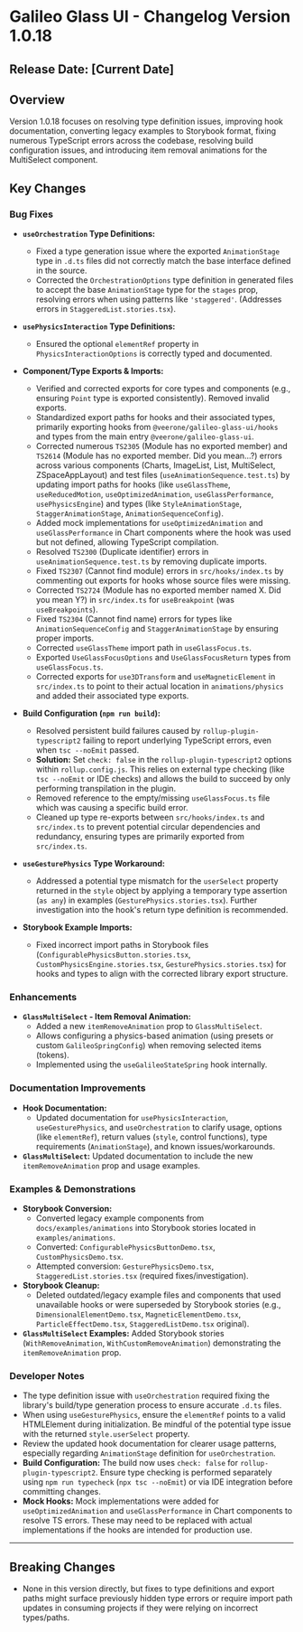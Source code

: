 # Galileo Glass UI - Changelog Version 1.0.18

## Release Date: [Current Date]

## Overview

Version 1.0.18 focuses on resolving type definition issues, improving hook documentation, converting legacy examples to Storybook format, fixing numerous TypeScript errors across the codebase, resolving build configuration issues, and introducing item removal animations for the MultiSelect component.

## Key Changes

### Bug Fixes

-   **`useOrchestration` Type Definitions:**
    -   Fixed a type generation issue where the exported `AnimationStage` type in `.d.ts` files did not correctly match the base interface defined in the source.
    -   Corrected the `OrchestrationOptions` type definition in generated files to accept the base `AnimationStage` type for the `stages` prop, resolving errors when using patterns like `'staggered'`. (Addresses errors in `StaggeredList.stories.tsx`).

-   **`usePhysicsInteraction` Type Definitions:** 
    -   Ensured the optional `elementRef` property in `PhysicsInteractionOptions` is correctly typed and documented.

-   **Component/Type Exports & Imports:** 
    -   Verified and corrected exports for core types and components (e.g., ensuring `Point` type is exported consistently). Removed invalid exports.
    -   Standardized export paths for hooks and their associated types, primarily exporting hooks from `@veerone/galileo-glass-ui/hooks` and types from the main entry `@veerone/galileo-glass-ui`.
    -   Corrected numerous `TS2305` (Module has no exported member) and `TS2614` (Module has no exported member. Did you mean...?) errors across various components (Charts, ImageList, List, MultiSelect, ZSpaceAppLayout) and test files (`useAnimationSequence.test.ts`) by updating import paths for hooks (like `useGlassTheme`, `useReducedMotion`, `useOptimizedAnimation`, `useGlassPerformance`, `usePhysicsEngine`) and types (like `StyleAnimationStage`, `StaggerAnimationStage`, `AnimationSequenceConfig`).
    -   Added mock implementations for `useOptimizedAnimation` and `useGlassPerformance` in Chart components where the hook was used but not defined, allowing TypeScript compilation.
    -   Resolved `TS2300` (Duplicate identifier) errors in `useAnimationSequence.test.ts` by removing duplicate imports.
    -   Fixed `TS2307` (Cannot find module) errors in `src/hooks/index.ts` by commenting out exports for hooks whose source files were missing.
    -   Corrected `TS2724` (Module has no exported member named X. Did you mean Y?) in `src/index.ts` for `useBreakpoint` (was `useBreakpoints`).
    -   Fixed `TS2304` (Cannot find name) errors for types like `AnimationSequenceConfig` and `StaggerAnimationStage` by ensuring proper imports.
    -   Corrected `useGlassTheme` import path in `useGlassFocus.ts`.
    -   Exported `UseGlassFocusOptions` and `UseGlassFocusReturn` types from `useGlassFocus.ts`.
    -   Corrected exports for `use3DTransform` and `useMagneticElement` in `src/index.ts` to point to their actual location in `animations/physics` and added their associated type exports.

-   **Build Configuration (`npm run build`):**
    -   Resolved persistent build failures caused by `rollup-plugin-typescript2` failing to report underlying TypeScript errors, even when `tsc --noEmit` passed.
    -   **Solution:** Set `check: false` in the `rollup-plugin-typescript2` options within `rollup.config.js`. This relies on external type checking (like `tsc --noEmit` or IDE checks) and allows the build to succeed by only performing transpilation in the plugin.
    -   Removed reference to the empty/missing `useGlassFocus.ts` file which was causing a specific build error.
    -   Cleaned up type re-exports between `src/hooks/index.ts` and `src/index.ts` to prevent potential circular dependencies and redundancy, ensuring types are primarily exported from `src/index.ts`.

-   **`useGesturePhysics` Type Workaround:**
    -   Addressed a potential type mismatch for the `userSelect` property returned in the `style` object by applying a temporary type assertion (`as any`) in examples (`GesturePhysics.stories.tsx`). Further investigation into the hook's return type definition is recommended.

-   **Storybook Example Imports:**
    -   Fixed incorrect import paths in Storybook files (`ConfigurablePhysicsButton.stories.tsx`, `CustomPhysicsEngine.stories.tsx`, `GesturePhysics.stories.tsx`) for hooks and types to align with the corrected library export structure.

### Enhancements

-   **`GlassMultiSelect` - Item Removal Animation:**
    -   Added a new `itemRemoveAnimation` prop to `GlassMultiSelect`.
    -   Allows configuring a physics-based animation (using presets or custom `GalileoSpringConfig`) when removing selected items (tokens).
    -   Implemented using the `useGalileoStateSpring` hook internally.

### Documentation Improvements

-   **Hook Documentation:**
    -   Updated documentation for `usePhysicsInteraction`, `useGesturePhysics`, and `useOrchestration` to clarify usage, options (like `elementRef`), return values (`style`, control functions), type requirements (`AnimationStage`), and known issues/workarounds.
-   **`GlassMultiSelect`:** Updated documentation to include the new `itemRemoveAnimation` prop and usage examples.

### Examples & Demonstrations

-   **Storybook Conversion:**
    -   Converted legacy example components from `docs/examples/animations` into Storybook stories located in `examples/animations`.
    -   Converted: `ConfigurablePhysicsButtonDemo.tsx`, `CustomPhysicsDemo.tsx`.
    -   Attempted conversion: `GesturePhysicsDemo.tsx`, `StaggeredList.stories.tsx` (required fixes/investigation).
-   **Storybook Cleanup:**
    -   Deleted outdated/legacy example files and components that used unavailable hooks or were superseded by Storybook stories (e.g., `DimensionalElementDemo.tsx`, `MagneticElementDemo.tsx`, `ParticleEffectDemo.tsx`, `StaggeredListDemo.tsx` original).
-   **`GlassMultiSelect` Examples:** Added Storybook stories (`WithRemoveAnimation`, `WithCustomRemoveAnimation`) demonstrating the `itemRemoveAnimation` prop.

### Developer Notes

-   The type definition issue with `useOrchestration` required fixing the library's build/type generation process to ensure accurate `.d.ts` files.
-   When using `useGesturePhysics`, ensure the `elementRef` points to a valid HTMLElement during initialization. Be mindful of the potential type issue with the returned `style.userSelect` property.
-   Review the updated hook documentation for clearer usage patterns, especially regarding `AnimationStage` definition for `useOrchestration`.
-   **Build Configuration:** The build now uses `check: false` for `rollup-plugin-typescript2`. Ensure type checking is performed separately using `npm run typecheck` (`npx tsc --noEmit`) or via IDE integration before committing changes.
-   **Mock Hooks:** Mock implementations were added for `useOptimizedAnimation` and `useGlassPerformance` in Chart components to resolve TS errors. These may need to be replaced with actual implementations if the hooks are intended for production use.

---

## Breaking Changes

-   None in this version directly, but fixes to type definitions and export paths might surface previously hidden type errors or require import path updates in consuming projects if they were relying on incorrect types/paths.
